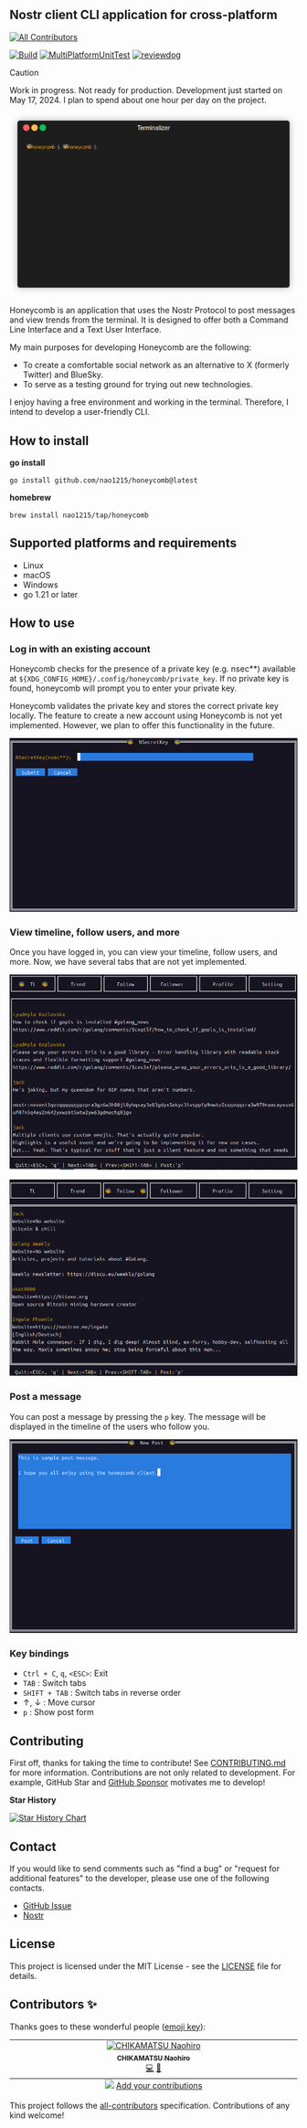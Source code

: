 ## Nostr client CLI application for cross-platform
<!-- ALL-CONTRIBUTORS-BADGE:START - Do not remove or modify this section -->
[![All Contributors](https://img.shields.io/badge/all_contributors-1-orange.svg?style=flat-square)](#contributors-)
<!-- ALL-CONTRIBUTORS-BADGE:END -->
[![Build](https://github.com/nao1215/honeycomb/actions/workflows/build.yml/badge.svg)](https://github.com/nao1215/honeycomb/actions/workflows/build.yml)
[![MultiPlatformUnitTest](https://github.com/nao1215/honeycomb/actions/workflows/unit_test.yml/badge.svg)](https://github.com/nao1215/honeycomb/actions/workflows/unit_test.yml)
[![reviewdog](https://github.com/nao1215/honeycomb/actions/workflows/reviewdog.yml/badge.svg)](https://github.com/nao1215/honeycomb/actions/workflows/reviewdog.yml)

> [!CAUTION]
> Work in progress. Not ready for production.
> Development just started on May 17, 2024. I plan to spend about one hour per day on the project.

![sample](doc/img/new_sample.gif)

Honeycomb is an application that uses the Nostr Protocol to post messages and view trends from the terminal. It is designed to offer both a Command Line Interface and a Text User Interface.

My main purposes for developing Honeycomb are the following:

- To create a comfortable social network as an alternative to X (formerly Twitter) and BlueSky.
- To serve as a testing ground for trying out new technologies.

I enjoy having a free environment and working in the terminal. Therefore, I intend to develop a user-friendly CLI.

## How to install
**go install**
```shell
go install github.com/nao1215/honeycomb@latest
```

**homebrew**
```shell
brew install nao1215/tap/honeycomb
```

## Supported platforms and requirements
- Linux
- macOS
- Windows
- go 1.21 or later

## How to use

### Log in with an existing account
Honeycomb checks for the presence of a private key (e.g. nsec**) available at `${XDG_CONFIG_HOME}/.config/honeycomb/private_key`. If no private key is found, honeycomb will prompt you to enter your private key.   

Honeycomb validates the private key and stores the correct private key locally. 
The feature to create a new account using Honeycomb is not yet implemented. However, we plan to offer this functionality in the future.


![login](./doc/img/nseckey-input.png)

### View timeline, follow users, and more
Once you have logged in, you can view your timeline, follow users, and more. Now, we have several tabs that are not yet implemented.

![timeline](./doc/img/timeline.png)  
  
![follow](./doc/img/follow.png)

### Post a message
You can post a message by pressing the `p` key. The message will be displayed in the timeline of the users who follow you.

![post](./doc/img/post.png)


### Key bindings
- `Ctrl + C`, `q`, `<ESC>`: Exit
- `TAB` : Switch tabs
- `SHIFT + TAB` : Switch tabs in reverse order
- ↑, ↓ : Move cursor
- `p` : Show post form

## Contributing
First off, thanks for taking the time to contribute! See [CONTRIBUTING.md](./CONTRIBUTING.md) for more information.  Contributions are not only related to development. For example, GitHub Star and [GitHub Sponsor](https://github.com/sponsors/nao1215) motivates me to develop!

**Star History**

[![Star History Chart](https://api.star-history.com/svg?repos=nao1215/honeycomb&type=Date)](https://star-history.com/#nao1215/honeycomb&Date)

## Contact
If you would like to send comments such as "find a bug" or "request for additional features" to the developer, please use one of the following contacts.

- [GitHub Issue](https://github.com/nao1215/honeycomb/issues)
- [Nostr](https://nostter.app/npub1xe406xww9s4vla878wd4h6605wqaka9wdammxvpd5he9nysf2z7q0f7804)

## License
This project is licensed under the MIT License - see the [LICENSE](./LICENSE) file for details.


## Contributors ✨

Thanks goes to these wonderful people ([emoji key](https://allcontributors.org/docs/en/emoji-key)):

<!-- ALL-CONTRIBUTORS-LIST:START - Do not remove or modify this section -->
<!-- prettier-ignore-start -->
<!-- markdownlint-disable -->
<table>
  <tbody>
    <tr>
      <td align="center" valign="top" width="14.28%"><a href="https://debimate.jp/"><img src="https://avatars.githubusercontent.com/u/22737008?v=4?s=75" width="75px;" alt="CHIKAMATSU Naohiro"/><br /><sub><b>CHIKAMATSU Naohiro</b></sub></a><br /><a href="https://github.com/nao1215/honeycomb/commits?author=nao1215" title="Code">💻</a> <a href="https://github.com/nao1215/honeycomb/commits?author=nao1215" title="Documentation">📖</a></td>
    </tr>
  </tbody>
  <tfoot>
    <tr>
      <td align="center" size="13px" colspan="7">
        <img src="https://raw.githubusercontent.com/all-contributors/all-contributors-cli/1b8533af435da9854653492b1327a23a4dbd0a10/assets/logo-small.svg">
          <a href="https://all-contributors.js.org/docs/en/bot/usage">Add your contributions</a>
        </img>
      </td>
    </tr>
  </tfoot>
</table>

<!-- markdownlint-restore -->
<!-- prettier-ignore-end -->

<!-- ALL-CONTRIBUTORS-LIST:END -->

This project follows the [all-contributors](https://github.com/all-contributors/all-contributors) specification. Contributions of any kind welcome!
